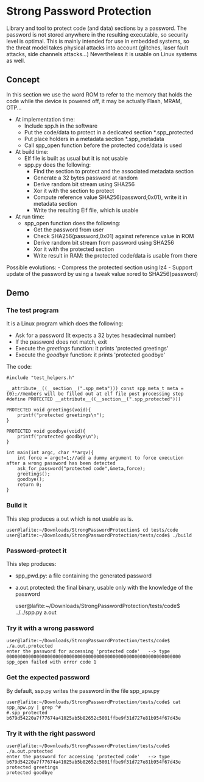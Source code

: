 # Strong Password Protection

Library and tool to protect code (and data) sections by a password. The password is not stored anywhere in the resulting executable, so security level is optimal.
This is mainly intended for use in embedded systems, so the threat model takes physical attacks into account (glitches, laser fault attacks, side channels attacks...)
Nevertheless it is usable on Linux systems as well.

## Concept
In this section we use the word ROM to refer to the memory that holds the code while the device is powered off, it may be actually Flash, MRAM, OTP...
- At implementation time:
    - Include spp.h in the software
    - Put the code/data to protect in a dedicated section \*.spp_protected
    - Put place holders in a metadata section \*.spp_metadata
    - Call spp_open function before the protected code/data is used
- At build time:
    - Elf file is built as usual but it is not usable
    - spp.py does the following:
        - Find the section to protect and the associated metadata section
        - Generate a 32 bytes password at random
        - Derive random bit stream using SHA256
        - Xor it with the section to protect
        - Compute reference value SHA256(password,0x01), write it in metadata section
        - Write the resulting Elf file, which is usable
- At run time:
    - spp_open function does the following:
        - Get the password from user
        - Check SHA256(password,0x01) against reference value in ROM
        - Derive random bit stream from password using SHA256
        - Xor it with the protected section
        - Write result in RAM: the protected code/data is usable from there

Possible evolutions:
    - Compress the protected section using lz4
    - Support update of the password by using a tweak value xored to SHA256(password)

## Demo

### The test program
It is a Linux program which does the following:
- Ask for a password (It expects a 32 bytes hexadecimal number)
- If the password does not match, exit
- Execute the *greetings* function: it prints 'protected greetings'
- Execute the *goodbye* function: it prints 'protected goodbye'

The code:

    #include "test_helpers.h"

    __attribute__((__section__(".spp_meta"))) const spp_meta_t meta = {0};//members will be filled out at elf file post processing step
    #define PROTECTED __attribute__((__section__(".spp_protected")))

    PROTECTED void greetings(void){
        printf("protected greetings\n");
    }

    PROTECTED void goodbye(void){
        printf("protected goodbye\n");
    }

    int main(int argc, char **argv){
        int force = argc!=1;//add a dummy argument to force execution after a wrong password has been detected
        ask_for_password("protected code",&meta,force);
        greetings();
        goodbye();
        return 0;
    }


### Build it
This step produces a.out which is not usable as is.

    user@lafite:~/Downloads/StrongPasswordProtection$ cd tests/code
    user@lafite:~/Downloads/StrongPasswordProtection/tests/code$ ./build

### Password-protect it
This step produces:
- spp_pwd.py: a file containing the generated password
- a.out.protected: the final binary, usable only with the knowledge of the password

    user@lafite:~/Downloads/StrongPasswordProtection/tests/code$ ../../spp.py a.out

### Try it with a wrong password

    user@lafite:~/Downloads/StrongPasswordProtection/tests/code$ ./a.out.protected
    enter the password for accessing 'protected code'   --> type 0000000000000000000000000000000000000000000000000000000000000000
    spp_open failed with error code 1

### Get the expected password
By default, ssp.py writes the password in the file spp_apw.py

    user@lafite:~/Downloads/StrongPasswordProtection/tests/code$ cat spp_apw.py | grep ^#
    #.spp_protected b679d54220a7f77674a41025ab5b82652c5001ffbe9f31d727e81b954f67d43e

### Try it with the right password

    user@lafite:~/Downloads/StrongPasswordProtection/tests/code$ ./a.out.protected
    enter the password for accessing 'protected code'   --> type b679d54220a7f77674a41025ab5b82652c5001ffbe9f31d727e81b954f67d43e
    protected greetings
    protected goodbye
